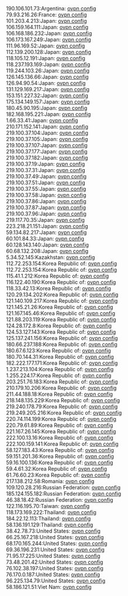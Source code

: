 190.106.101.73:Argentina: [ovpn config](vpn/190_106_101_73.ovpn)  
79.93.216.26:France: [ovpn config](vpn/79_93_216_26.ovpn)  
101.203.4.213:Japan: [ovpn config](vpn/101_203_4_213.ovpn)  
106.159.164.111:Japan: [ovpn config](vpn/106_159_164_111.ovpn)  
106.168.186.232:Japan: [ovpn config](vpn/106_168_186_232.ovpn)  
106.173.167.249:Japan: [ovpn config](vpn/106_173_167_249.ovpn)  
111.96.169.52:Japan: [ovpn config](vpn/111_96_169_52.ovpn)  
112.139.200.128:Japan: [ovpn config](vpn/112_139_200_128.ovpn)  
118.105.12.191:Japan: [ovpn config](vpn/118_105_12_191.ovpn)  
118.237.193.169:Japan: [ovpn config](vpn/118_237_193_169.ovpn)  
119.244.103.26:Japan: [ovpn config](vpn/119_244_103_26.ovpn)  
126.145.136.66:Japan: [ovpn config](vpn/126_145_136_66.ovpn)  
126.94.90.54:Japan: [ovpn config](vpn/126_94_90_54.ovpn)  
131.129.169.217:Japan: [ovpn config](vpn/131_129_169_217.ovpn)  
153.151.227.32:Japan: [ovpn config](vpn/153_151_227_32.ovpn)  
175.134.149.157:Japan: [ovpn config](vpn/175_134_149_157.ovpn)  
180.45.90.195:Japan: [ovpn config](vpn/180_45_90_195.ovpn)  
182.168.195.221:Japan: [ovpn config](vpn/182_168_195_221.ovpn)  
1.66.33.41:Japan: [ovpn config](vpn/1_66_33_41.ovpn)  
210.171.152.141:Japan: [ovpn config](vpn/210_171_152_141.ovpn)  
219.100.37.104:Japan: [ovpn config](vpn/219_100_37_104.ovpn)  
219.100.37.105:Japan: [ovpn config](vpn/219_100_37_105.ovpn)  
219.100.37.107:Japan: [ovpn config](vpn/219_100_37_107.ovpn)  
219.100.37.177:Japan: [ovpn config](vpn/219_100_37_177.ovpn)  
219.100.37.182:Japan: [ovpn config](vpn/219_100_37_182.ovpn)  
219.100.37.19:Japan: [ovpn config](vpn/219_100_37_19.ovpn)  
219.100.37.31:Japan: [ovpn config](vpn/219_100_37_31.ovpn)  
219.100.37.49:Japan: [ovpn config](vpn/219_100_37_49.ovpn)  
219.100.37.51:Japan: [ovpn config](vpn/219_100_37_51.ovpn)  
219.100.37.55:Japan: [ovpn config](vpn/219_100_37_55.ovpn)  
219.100.37.58:Japan: [ovpn config](vpn/219_100_37_58.ovpn)  
219.100.37.86:Japan: [ovpn config](vpn/219_100_37_86.ovpn)  
219.100.37.87:Japan: [ovpn config](vpn/219_100_37_87.ovpn)  
219.100.37.96:Japan: [ovpn config](vpn/219_100_37_96.ovpn)  
219.117.70.35:Japan: [ovpn config](vpn/219_117_70_35.ovpn)  
223.218.21.151:Japan: [ovpn config](vpn/223_218_21_151.ovpn)  
59.134.82.217:Japan: [ovpn config](vpn/59_134_82_217.ovpn)  
60.101.84.33:Japan: [ovpn config](vpn/60_101_84_33.ovpn)  
60.128.143.140:Japan: [ovpn config](vpn/60_128_143_140.ovpn)  
60.68.132.208:Japan: [ovpn config](vpn/60_68_132_208.ovpn)  
5.34.52.145:Kazakhstan: [ovpn config](vpn/5_34_52_145.ovpn)  
112.72.253.154:Korea Republic of: [ovpn config](vpn/112_72_253_154.ovpn)  
112.72.253.154:Korea Republic of: [ovpn config](vpn/112_72_253_154.ovpn)  
115.41.1.212:Korea Republic of: [ovpn config](vpn/115_41_1_212.ovpn)  
116.122.40.190:Korea Republic of: [ovpn config](vpn/116_122_40_190.ovpn)  
118.33.42.13:Korea Republic of: [ovpn config](vpn/118_33_42_13.ovpn)  
120.29.134.202:Korea Republic of: [ovpn config](vpn/120_29_134_202.ovpn)  
121.140.109.217:Korea Republic of: [ovpn config](vpn/121_140_109_217.ovpn)  
121.145.21.26:Korea Republic of: [ovpn config](vpn/121_145_21_26.ovpn)  
121.167.145.46:Korea Republic of: [ovpn config](vpn/121_167_145_46.ovpn)  
121.88.203.119:Korea Republic of: [ovpn config](vpn/121_88_203_119.ovpn)  
124.28.172.8:Korea Republic of: [ovpn config](vpn/124_28_172_8.ovpn)  
124.53.127.143:Korea Republic of: [ovpn config](vpn/124_53_127_143.ovpn)  
125.137.241.156:Korea Republic of: [ovpn config](vpn/125_137_241_156.ovpn)  
180.66.237.188:Korea Republic of: [ovpn config](vpn/180_66_237_188.ovpn)  
180.67.6.123:Korea Republic of: [ovpn config](vpn/180_67_6_123.ovpn)  
180.70.144.31:Korea Republic of: [ovpn config](vpn/180_70_144_31.ovpn)  
182.222.177.171:Korea Republic of: [ovpn config](vpn/182_222_177_171.ovpn)  
1.237.213.104:Korea Republic of: [ovpn config](vpn/1_237_213_104.ovpn)  
1.255.224.17:Korea Republic of: [ovpn config](vpn/1_255_224_17.ovpn)  
203.251.76.183:Korea Republic of: [ovpn config](vpn/203_251_76_183.ovpn)  
210.179.10.206:Korea Republic of: [ovpn config](vpn/210_179_10_206.ovpn)  
211.44.188.18:Korea Republic of: [ovpn config](vpn/211_44_188_18.ovpn)  
218.148.135.229:Korea Republic of: [ovpn config](vpn/218_148_135_229.ovpn)  
219.240.178.79:Korea Republic of: [ovpn config](vpn/219_240_178_79.ovpn)  
219.249.205.216:Korea Republic of: [ovpn config](vpn/219_249_205_216.ovpn)  
220.74.114.199:Korea Republic of: [ovpn config](vpn/220_74_114_199.ovpn)  
220.79.61.89:Korea Republic of: [ovpn config](vpn/220_79_61_89.ovpn)  
221.167.26.145:Korea Republic of: [ovpn config](vpn/221_167_26_145.ovpn)  
222.100.13.16:Korea Republic of: [ovpn config](vpn/222_100_13_16.ovpn)  
222.100.159.141:Korea Republic of: [ovpn config](vpn/222_100_159_141.ovpn)  
58.127.183.43:Korea Republic of: [ovpn config](vpn/58_127_183_43.ovpn)  
59.151.201.36:Korea Republic of: [ovpn config](vpn/59_151_201_36.ovpn)  
59.16.100.136:Korea Republic of: [ovpn config](vpn/59_16_100_136.ovpn)  
59.4.61.32:Korea Republic of: [ovpn config](vpn/59_4_61_32.ovpn)  
61.76.60.23:Korea Republic of: [ovpn config](vpn/61_76_60_23.ovpn)  
217.138.212.58:Romania: [ovpn config](vpn/217_138_212_58.ovpn)  
109.120.28.216:Russian Federation: [ovpn config](vpn/109_120_28_216.ovpn)  
185.124.155.182:Russian Federation: [ovpn config](vpn/185_124_155_182.ovpn)  
46.38.18.42:Russian Federation: [ovpn config](vpn/46_38_18_42.ovpn)  
122.116.195.70:Taiwan: [ovpn config](vpn/122_116_195_70.ovpn)  
118.173.169.222:Thailand: [ovpn config](vpn/118_173_169_222.ovpn)  
184.22.12.113:Thailand: [ovpn config](vpn/184_22_12_113.ovpn)  
58.136.191.129:Thailand: [ovpn config](vpn/58_136_191_129.ovpn)  
38.42.78.73:United States: [ovpn config](vpn/38_42_78_73.ovpn)  
66.25.167.218:United States: [ovpn config](vpn/66_25_167_218.ovpn)  
68.170.165.244:United States: [ovpn config](vpn/68_170_165_244.ovpn)  
69.36.196.231:United States: [ovpn config](vpn/69_36_196_231.ovpn)  
71.95.17.225:United States: [ovpn config](vpn/71_95_17_225.ovpn)  
73.48.201.42:United States: [ovpn config](vpn/73_48_201_42.ovpn)  
76.102.38.197:United States: [ovpn config](vpn/76_102_38_197.ovpn)  
76.170.0.187:United States: [ovpn config](vpn/76_170_0_187.ovpn)  
96.225.134.79:United States: [ovpn config](vpn/96_225_134_79.ovpn)  
58.186.121.51:Viet Nam: [ovpn config](vpn/58_186_121_51.ovpn)  
